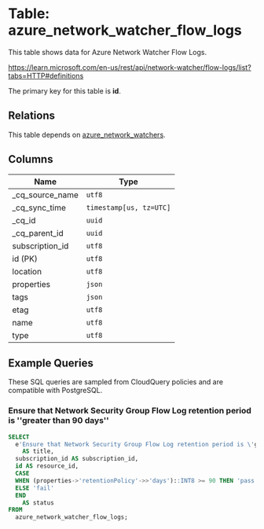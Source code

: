 # Table: azure_network_watcher_flow_logs

This table shows data for Azure Network Watcher Flow Logs.

https://learn.microsoft.com/en-us/rest/api/network-watcher/flow-logs/list?tabs=HTTP#definitions

The primary key for this table is **id**.

## Relations

This table depends on [azure_network_watchers](azure_network_watchers).

## Columns

| Name          | Type          |
| ------------- | ------------- |
|_cq_source_name|`utf8`|
|_cq_sync_time|`timestamp[us, tz=UTC]`|
|_cq_id|`uuid`|
|_cq_parent_id|`uuid`|
|subscription_id|`utf8`|
|id (PK)|`utf8`|
|location|`utf8`|
|properties|`json`|
|tags|`json`|
|etag|`utf8`|
|name|`utf8`|
|type|`utf8`|

## Example Queries

These SQL queries are sampled from CloudQuery policies and are compatible with PostgreSQL.

### Ensure that Network Security Group Flow Log retention period is ''greater than 90 days''

```sql
SELECT
  e'Ensure that Network Security Group Flow Log retention period is \'greater than 90 days\''
    AS title,
  subscription_id AS subscription_id,
  id AS resource_id,
  CASE
  WHEN (properties->'retentionPolicy'->>'days')::INT8 >= 90 THEN 'pass'
  ELSE 'fail'
  END
    AS status
FROM
  azure_network_watcher_flow_logs;
```


